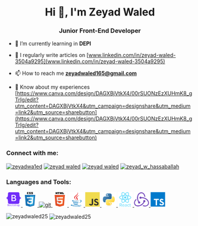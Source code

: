 <h1 align="center">Hi 👋, I'm Zeyad Waled</h1>
<h3 align="center">Junior Front-End Developer</h3>

- 🌱 I’m currently learning in **DEPI**

- 📝 I regularly write articles on [www.linkedin.com/in/zeyad-waled-3504a9295](www.linkedin.com/in/zeyad-waled-3504a9295)

- 📫 How to reach me **zeyadwaled165@gmail.com**

- 📄 Know about my experiences [https://www.canva.com/design/DAGXBjVtkX4/00rSUONzEzXUHmK8_gTrIg/edit?utm_content=DAGXBjVtkX4&utm_campaign=designshare&utm_medium=link2&utm_source=sharebutton](https://www.canva.com/design/DAGXBjVtkX4/00rSUONzEzXUHmK8_gTrIg/edit?utm_content=DAGXBjVtkX4&utm_campaign=designshare&utm_medium=link2&utm_source=sharebutton)

<h3 align="left">Connect with me:</h3>
<p align="left">
<a href="https://twitter.com/zeyadwa1ed" target="blank"><img align="center" src="https://raw.githubusercontent.com/rahuldkjain/github-profile-readme-generator/master/src/images/icons/Social/twitter.svg" alt="zeyadwa1ed" height="30" width="40" /></a>
<a href="https://linkedin.com/in/zeyad waled" target="blank"><img align="center" src="https://raw.githubusercontent.com/rahuldkjain/github-profile-readme-generator/master/src/images/icons/Social/linked-in-alt.svg" alt="zeyad waled" height="30" width="40" /></a>
<a href="https://fb.com/zeyad waled" target="blank"><img align="center" src="https://raw.githubusercontent.com/rahuldkjain/github-profile-readme-generator/master/src/images/icons/Social/facebook.svg" alt="zeyad waled" height="30" width="40" /></a>
<a href="https://instagram.com/zeyad_w_hassaballah" target="blank"><img align="center" src="https://raw.githubusercontent.com/rahuldkjain/github-profile-readme-generator/master/src/images/icons/Social/instagram.svg" alt="zeyad_w_hassaballah" height="30" width="40" /></a>
</p>

<h3 align="left">Languages and Tools:</h3>
<p align="left"> <a href="https://getbootstrap.com" target="_blank" rel="noreferrer"> <img src="https://raw.githubusercontent.com/devicons/devicon/master/icons/bootstrap/bootstrap-plain-wordmark.svg" alt="bootstrap" width="40" height="40"/> </a> <a href="https://www.w3schools.com/css/" target="_blank" rel="noreferrer"> <img src="https://raw.githubusercontent.com/devicons/devicon/master/icons/css3/css3-original-wordmark.svg" alt="css3" width="40" height="40"/> </a> <a href="https://git-scm.com/" target="_blank" rel="noreferrer"> <img src="https://www.vectorlogo.zone/logos/git-scm/git-scm-icon.svg" alt="git" width="40" height="40"/> </a> <a href="https://www.w3.org/html/" target="_blank" rel="noreferrer"> <img src="https://raw.githubusercontent.com/devicons/devicon/master/icons/html5/html5-original-wordmark.svg" alt="html5" width="40" height="40"/> </a> <a href="https://www.java.com" target="_blank" rel="noreferrer"> <img src="https://raw.githubusercontent.com/devicons/devicon/master/icons/java/java-original.svg" alt="java" width="40" height="40"/> </a> <a href="https://developer.mozilla.org/en-US/docs/Web/JavaScript" target="_blank" rel="noreferrer"> <img src="https://raw.githubusercontent.com/devicons/devicon/master/icons/javascript/javascript-original.svg" alt="javascript" width="40" height="40"/> </a> <a href="https://www.python.org" target="_blank" rel="noreferrer"> <img src="https://raw.githubusercontent.com/devicons/devicon/master/icons/python/python-original.svg" alt="python" width="40" height="40"/> </a> <a href="https://reactjs.org/" target="_blank" rel="noreferrer"> <img src="https://raw.githubusercontent.com/devicons/devicon/master/icons/react/react-original-wordmark.svg" alt="react" width="40" height="40"/> </a> <a href="https://redux.js.org" target="_blank" rel="noreferrer"> <img src="https://raw.githubusercontent.com/devicons/devicon/master/icons/redux/redux-original.svg" alt="redux" width="40" height="40"/> </a> <a href="https://www.typescriptlang.org/" target="_blank" rel="noreferrer"> <img src="https://raw.githubusercontent.com/devicons/devicon/master/icons/typescript/typescript-original.svg" alt="typescript" width="40" height="40"/> </a> </p>

<p><img align="left" src="https://github-readme-stats.vercel.app/api/top-langs?username=zeyadwaled25&show_icons=true&locale=en&layout=compact" alt="zeyadwaled25" /></p>

<p>&nbsp;<img align="center" src="https://github-readme-stats.vercel.app/api?username=zeyadwaled25&show_icons=true&locale=en" alt="zeyadwaled25" /></p>
